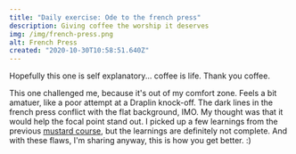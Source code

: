 ```yaml
---
title: "Daily exercise: Ode to the french press"
description: Giving coffee the worship it deserves
img: /img/french-press.png
alt: French Press
created: "2020-10-30T10:58:51.640Z"
---
```


Hopefully this one is self explanatory... coffee is life. Thank you coffee.

This one challenged me, because it's out of my comfort zone. Feels a bit amatuer, like a poor attempt at a Draplin knock-off. The dark lines in the french press conflict with the flat background, IMO. My thought was that it would help the focal point stand out. I picked up a few learnings from the previous [mustard course](/blog/mustard), but the learnings are definitely not complete. And with these flaws, I'm sharing anyway, this is how you get better. :)